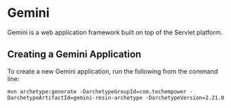 # Gemini

Gemini is a web application framework built on top of the Servlet platform.

## Creating a Gemini Application

To create a new Gemini application, run the following from the command line:

```
mvn archetype:generate -DarchetypeGroupId=com.techempower -DarchetypeArtifactId=gemini-resin-archetype -DarchetypeVersion=2.21.0
```